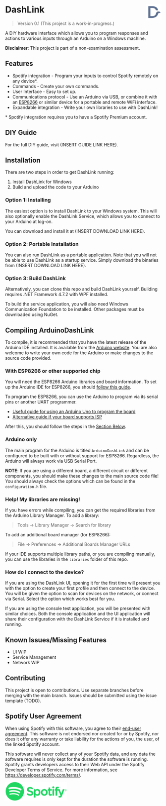# <img src="https://raw.githubusercontent.com/BossWasHere/DashLink/main/Resources/icon.png" align="right" width="50" height="50"> DashLink

> Version 0.1
> (This project is a work-in-progress.)

A DIY hardware interface which allows you to program responses and actions to various inputs through an Arduino on a Windows machine.

**Disclaimer**: This project is part of a non-examination assessment.

## Features
- Spotify integration - Program your inputs to control Spotify remotely on any device*.
- Commands - Create your own commands.
- User Interface - Easy to set up.
- Communications protocol - Use an Arduino via USB, or combine it with an [ESP8266](https://github.com/esp8266/Arduino) or similar device for a portable and remote WiFi interface.
- Expandable integration - Write your own libraries to use with DashLink!

\* Spotify integration requires you to have a Spotify Premium account.

## DIY Guide

For the full DIY guide, visit (INSERT GUIDE LINK HERE).

## Installation
There are two steps in order to get DashLink running:
1. Install DashLink for Windows
2. Build and upload the code to your Arduino

### Option 1: Installing
The easiest option is to install DashLink to your Windows system. This will also optionally enable the DashLink Service, which allows you to connect to your Arduino at log-on.

You can download and install it at (INSERT DOWNLOAD LINK HERE).

### Option 2: Portable Installation
You can also run DashLink as a portable application. Note that you will not be able to use DashLink as a startup service. Simply download the binaries from (INSERT DOWNLOAD LINK HERE).

### Option 3: Build DashLink
Alternatively, you can clone this repo and build DashLink yourself. Building requires .NET Framework 4.7.2 with WPF installed.

To build the service application, you will also need Windows Communication Foundation to be installed. Other packages must be downloaded using NuGet.

## Compiling ArduinoDashLink
To compile, it is recommended that you have the latest release of the Arduino IDE installed. It is available from the [Arduino website](https://www.arduino.cc/en/software).
You are also welcome to write your own code for the Arduino or make changes to the source code provided.

### With ESP8266 or other supported chip
You will need the ESP8266 Arduino libraries and board information. To set up the Arduino IDE for ESP8266, you should [follow this guide](https://arduino-esp8266.readthedocs.io/en/latest/installing.html).

To program the ESP8266, you can use the Arduino to program via its serial pins or another UART programmer.
- [Useful guide for using an Arduino Uno to program the board](https://create.arduino.cc/projecthub/harshmangukiya/how-to-program-esp8266-with-arduino-uno-efb05f)
- [Alternative guide if your board supports ISP](https://www.arduino.cc/en/Tutorial/BuiltInExamples/ArduinoISP)

After this, you should follow the steps in the [Section Below](#arduino-only).

### Arduino only
The main program for the Arduino is titled `ArduinoDashLink` and can be configured to be built with or without support for ESP8266. Regardless, the Arduino will always work via USB Serial Port.

**NOTE**: If you are using a different board, a different circuit or different components, you should make these changes to the main source code file! You should always check the options which can be found in the `configuration.h` file.

### Help! My libraries are missing!
If you have errors while compiling, you can get the required libraries from the Arduino Library Manager. 
To add a library:
> Tools &rarr; Library Manager &rarr; Search for library

To add an additional board manager (for ESP8266):
> File &rarr; Preferences &rarr; Additional Boards Manager URLs

If your IDE supports multiple library paths, or you are compiling manually, you can use the libraries in the `libraries` folder of this repo.

### How do I connect to the device?
If you are using the DashLink UI, opening it for the first time will present you with the option to create your first profile and then connect to the device. You will be given the option to scan for devices on the network, or connect via Serial. Select the option which works best for you.

If you are using the console test application, you will be presented with similar choices. Both the console application and the UI application will share their configuration with the DashLink Service if it is installed and running.

## Known Issues/Missing Features
- UI WIP
- Service Management
- Network WIP

## Contributing
This project is open to contributions. Use separate branches before merging with the main branch. Issues should be submitted using the issue template (TODO).

## Spotify User Agreement
When using Spotify with this software, you agree to their [end-user agreement](https://www.spotify.com/legal/end-user-agreement/). This software is not endorsed nor created for or by Spotify, nor does it offer any warranty or take liability for the actions of you, the user, of the linked Spotify account.

This software will never collect any of your Spotify data, and any data the software requires is only kept for the duration the software is running. Spotify grants developers access to their Web API under the Spotify Developer Terms of Service. For more information, see https://developer.spotify.com/terms/.

<img src="https://raw.githubusercontent.com/BossWasHere/DashLink/main/Resources/Spotify_Logo_RGB_Green.png" align="left" height="60">